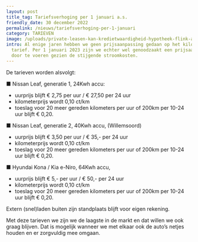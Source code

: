 ```yaml
---
layout: post
title_tag: Tariefsverhoging per 1 januari a.s.
friendly_date: 30 december 2022
permalink: /nieuws/tariefsverhoging-per-1-januari
category: TARIEVEN
image: /uploads/private-leasen-kan-kredietwaardigheid-hypotheek-flink-aantasten.jpg
intro: Al enige jaren hebben we geen prijsaanpassing gedaan op het kilometer
  tarief. Per 1 januari 2023 zijn we echter wel genoodzaakt een prijsaanpassing
  door te voeren gezien de stijgende stroomkosten.
---
```

De tarieven worden alsvolgt:

■ Nissan Leaf, generatie 1, 24Kwh accu:

* uurprijs blijft € 2,75 per uur / € 27,50 per 24 uur
* kilometerprijs wordt 0,10 ct/km
* toeslag voor 20 meer gereden kilometers per uur of 200km per 10-24 uur blijft € 0,20.

■ Nissan Leaf, generatie 2, 40Kwh accu, (Willemsoord)

* uurprijs blijft € 3,50 per uur / € 35,- per 24 uur 
* kilometerprijs wordt 0,10 ct/km
* toeslag voor 20 meer gereden kilometers per uur of 200km per 10-24 uur blijft € 0,20.

■ Hyundai Kona / Kia e-Niro, 64Kwh accu, 

* uurprijs blijft € 5,- per uur / € 50,- per 24 uur 
* kilometerprijs wordt 0,10 ct/km
* toeslag voor 20 meer gereden kilometers per uur of 200km per 10-24 uur blijft € 0,20.

Extern (snel)laden buiten zijn standplaats blijft voor eigen rekening.

Met deze tarieven we zijn we de laagste in de markt en dat willen we ook graag blijven. Dat is mogelijk wanneer we met elkaar ook de auto’s netjes houden en er zorgvuldig mee omgaan.